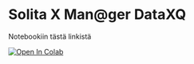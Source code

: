 # Solita X Man@ger DataXQ

Notebookiin tästä linkistä

[![Open In Colab](https://colab.research.google.com/assets/colab-badge.svg)](https://colab.research.google.com/github/TeemuMikkonen/Dataxq/blob/main/Solita_x_Manager.ipynb)
